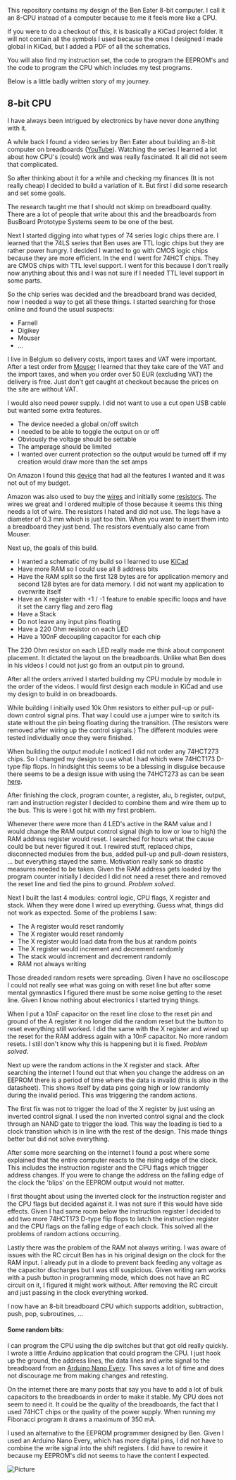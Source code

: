 This repository contains my design of the Ben Eater 8-bit computer.  I call it an 8-CPU instead of a computer because to me it feels more like a CPU.

If you were to do a checkout of this, it is basically a KiCad project folder.  It will not contain all the symbols I used because the ones I designed I made global in KiCad, but I added a PDF of all the schematics.

You will also find my instruction set, the code to program the EEPROM's and the code to program the CPU which includes my test programs.

Below is a little badly written story of my journey.

## 8-bit CPU
I have always been intrigued by electronics by have never done anything with it.

A while back I found a video series by Ben Eater about building an 8-bit computer on breadboards ([YouTube](https://www.youtube.com/playlist?list=PLowKtXNTBypGqImE405J2565dvjafglHU)).  Watching the series I learned a lot about how CPU's (could) work and was really fascinated.  It all did not seem that complicated.

So after thinking about it for a while and checking my finances (It is not really cheap) I decided to build a variation of it.   But first I did some research and set some goals.

The research taught me that I should not skimp on breadboard quality.  There are a lot of people that write about this and the breadboards from BusBoard Prototype Systems seem to be one of the best.

Next I started digging into what types of 74 series logic chips there are.  I learned that the 74LS series that Ben uses are TTL logic chips but they are rather power hungry.  I decided I wanted to go with CMOS logic chips because they are more efficient.  In the end I went for 74HCT chips.  They are CMOS chips with TTL level support.  I went for this because I don't really now anything about this and I was not sure if I needed TTL level support in some parts.

So the chip series was decided and the breadboard brand was decided, now I needed a way to get all these things.  I started searching for those online and found the usual suspects: 
* Farnell
* Digikey
* Mouser
* ...

I live in Belgium so delivery costs, import taxes and VAT were important.  After a test order from [Mouser](https://www.mouser.be/) I learned that they take care of the VAT and the import taxes, and when you order over 50 EUR (excluding VAT) the delivery is free.  Just don't get caught at checkout because the prices on the site are without VAT.

I would also need power supply.  I did not want to use a cut open USB cable but wanted some extra features.
* The device needed a global on/off switch
* I needed to be able to toggle the output on or off 
* Obviously the voltage should be settable
* The amperage should be limited
* I wanted over current protection so the output would be turned off if my creation would draw more than the set amps

On Amazon I found this [device](https://www.amazon.nl/dp/B0C1SMSW9F?ref=ppx_yo2ov_dt_b_product_details&th=1) that had all the features I wanted and it was not out of my budget.

Amazon was also used to buy the [wires](https://www.amazon.com.be/dp/B07V5FVSYL?psc=1&ref=ppx_yo2ov_dt_b_product_details) and initially some [resistors](https://www.amazon.com.be/dp/B0967TG6XR?ref=ppx_yo2ov_dt_b_product_details&th=1).  The wires we great and I ordered multiple of those because it seems this thing needs a lot of wire.  The resistors I hated and did not use.  The legs have a diameter of 0.3 mm which is just too thin.  When you want to insert them into a breadboard they just bend.  The resistors eventually also came from Mouser.

Next up, the goals of this build.
* I wanted a schematic of my build so I learned to use [KiCad](https://www.kicad.org/)
* Have more RAM so I could use all 8 address bits
* Have the RAM split so the first 128 bytes are for application memory and second 128 bytes are for data memory.  I did not want my application to overwrite itself
* Have an X register with +1 / -1 feature to enable specific loops and have it set the carry flag and zero flag
* Have a Stack
* Do not leave any input pins floating
* Have a 220 Ohm resistor on each LED
* Have a 100nF decoupling capacitor for each chip

The 220 Ohm resistor on each LED really made me think about component placement.  It dictated the layout on the breadboards.  Unlike what Ben does in his videos I could not just go from an output pin to ground.

After all the orders arrived I started building my CPU module by module in the order of the videos.  I would first design each module in KiCad and use my design to build in on breadboards.

While building I initially used 10k Ohm resistors to either pull-up or pull-down control signal pins.  That way I could use a jumper wire to switch its state without the pin being floating during the transition.  (The resistors were removed after wiring up the control signals.) The different modules were tested individually once they were finished.

When building the output module I noticed I did not order any 74HCT273 chips.  So I changed my design to use what I had which were 74HCT173 D-type flip flops.  In hindsight this seems to be a blessing in disguise because there seems to be a design issue with using the 74HCT273 as can be seen [here](https://www.youtube.com/playlist?list=PLyHdG0fm3K1j8sfvvdIarTFXVcFDdoBYp).

After finishing the clock, program counter, a register, alu, b register, output, ram and instruction register I decided to combine them and wire them up to the bus.  This is were I got hit with my first problem.

Whenever there were more than 4 LED's active in the RAM value and I would change the RAM output control signal (high to low or low to high) the RAM address register would reset.  I searched for hours what the cause could be but never figured it out.  I rewired stuff, replaced chips, disconnected modules from the bus, added pull-up and pull-down resisters, ... but everything stayed the same.  Motivation really sank so drastic measures needed to be taken.  Given the RAM address gets loaded by the program counter initially I decided I did not need a reset there and removed the reset line and tied the pins to ground.  *Problem solved*.

Next I built the last 4 modules: control logic, CPU flags, X register and stack.  When they were done I wired up everything.  Guess what, things did not work as expected.  Some of the problems I saw:
* The A register would reset randomly
* The X register would reset randomly
* The X register would load data from the bus at random points
* The X register would increment and decrement randomly
* The stack would increment and decrement randomly
* RAM not always writing

Those dreaded random resets were spreading.  Given I have no oscilloscope I could not really see what was going on with reset line but after some mental gymnastics I figured there must be some noise getting to the reset line.  Given I know nothing about electronics I started trying things.  

When I put a 10nF capacitor on the reset line close to the reset pin and ground of the A register it no longer did the random reset but the button to reset everything still worked.  I did the same with the X register and wired up the reset for the RAM address again with a 10nF capacitor.  No more random resets.  I still don't know why this is happening but it is fixed.  *Problem solved*.

Next up were the random actions in the X register and stack.  After searching the internet I found out that when you change the address on an EEPROM there is a period of time where the data is invalid (this is also in the datasheet).  This shows itself by data pins going high or low randomly during the invalid period.  This was triggering the random actions.

The first fix was not to trigger the load of the X register by just using an inverted control signal.  I used the non inverted control signal and the clock through an NAND gate to trigger the load.  This way the loading is tied to a clock transition which is in line with the rest of the design.  This made things better but did not solve everything.

After some more searching on the internet I found a post where some explained that the entire computer reacts to the rising edge of the clock.  This includes the instruction register and the CPU flags which trigger address changes.  If you were to change the address on the falling edge of the clock the 'blips' on the EEPROM output would not matter.

I first thought about using the inverted clock for the instruction register and the CPU flags but decided against it.  I was not sure if this would have side effects.  Given I had some room below the instruction register I decided to add two more 74HCT173 D-type flip flops to latch the instruction register and the CPU flags on the falling edge of each clock.  This solved all the problems of random actions occurring.

Lastly there was the problem of the RAM not always writing.  I was aware of issues with the RC circuit Ben has in his original design on the clock for the RAM input.  I already put in a diode to prevent back feeding any voltage as the capacitor discharges but I was still suspicious.  Given writing ram works with a push button in programming mode, which does not have an RC circuit on it, I figured it might work without.  After removing the RC circuit and just passing in the clock everything worked.

I now have an 8-bit breadboard CPU which supports addition, subtraction, push, pop, subroutines, ...

#### Some random bits:

I can program the CPU using the dip switches but that got old really quickly.  I wrote a little Arduino application that could program the CPU.  I just hook up the ground, the address lines, the data lines and write signal to the breadboard from an [Arduino Nano Every](https://store.arduino.cc/products/arduino-nano-every).  This saves a lot of time and does not discourage me from making changes and retesting.

On the internet there are many posts that say you have to add a lot of bulk capacitors to the breadboards in order to make it stable.  My CPU does not seem to need it.  It could be the quality of the breadboards, the fact that I used 74HCT chips or the quality of the power supply.  When running my Fibonacci program it draws a maximum of 350 mA.

I used an alternative to the EEPROM programmer designed by Ben.  Given I used an Arduino Nano Every, which has more digital pins, I did not have to combine the write signal into the shift registers.  I did have to rewire it because my EEPROM's did not seems to have the content I expected. 

![Picture](https://raw.githubusercontent.com/nurk/8-bit-cpu/master/images/8-bity-cpu.jpeg)

